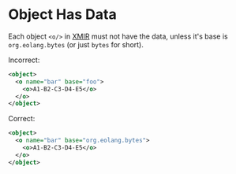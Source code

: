# Object Has Data

Each object `<o/>` in [XMIR] must not have the data, unless it's base is
`org.eolang.bytes` (or just `bytes` for short).

Incorrect:

```xml
<object>
  <o name="bar" base="foo">
    <o>A1-B2-C3-D4-E5</o>
  </o>
</object>
```

Correct:

```xml
<object>
  <o name="bar" base="org.eolang.bytes">
    <o>A1-B2-C3-D4-E5</o>
  </o>
</object>
```

[XMIR]: https://news.eolang.org/2022-11-25-xmir-guide.html
